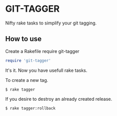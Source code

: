 GIT-TAGGER
==========

Nifty rake tasks to simplify your git tagging.

How to use
----------

Create a Rakefile
require git-tagger
``` ruby
require 'git-tagger'
```

It's it. Now you have usefull rake tasks.

To create a new tag.

    $ rake tagger

If you desire to destroy an already created release.

    $ rake tagger:rollback

